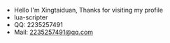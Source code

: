 - Hello I'm Xingtaiduan, Thanks for visiting my profile
- lua-scripter
- QQ: 2235257491
- Mail: 2235257491@qq.com

<!---
Xingtaiduan/Xingtaiduan is a ✨ special ✨ repository because its `README.md` (this file) appears on your GitHub profile.
You can click the Preview link to take a look at your changes.
--->
